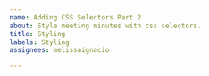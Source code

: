 ```yaml
---
name: Adding CSS Selectors Part 2
about: Style meeting minutes with css selectors.
title: Styling
labels: Styling
assignees: melissaignacio

---
```



